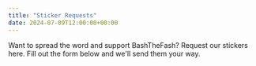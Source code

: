 ```yaml
---
title: "Sticker Requests"
date: 2024-07-09T12:00:00+00:00
---
```

Want to spread the word and support BashTheFash? Request our stickers here. Fill out the form below and we'll send them your way.
